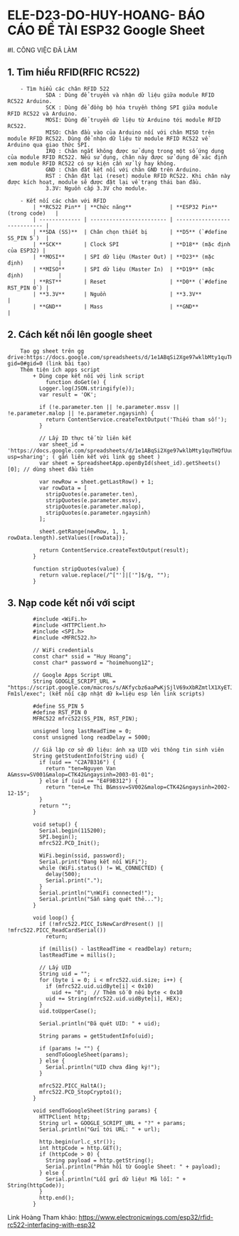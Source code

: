 # ELE-D23-DO-HUY-HOANG- BÁO CÁO ĐỀ TÀI ESP32 Google Sheet

#I. CÔNG VIỆC ĐÃ LÀM

## 1. Tìm hiểu RFID(RFIC RC522)
		- Tìm hiểu các chân RFID 522
				SDA : Dùng để truyền và nhận dữ liệu giữa module RFID RC522 Arduino.
				SCK : Dùng để đồng bộ hóa truyền thông SPI giữa module RFID RC522 và Arduino.
				MOSI: Dùng để truyền dữ liệu từ Arduino tới module RFID RC522.
				MISO: Chân đầu vào của Arduino nối với chân MISO trên module RFID RC522. Dùng để nhận dữ liệu từ module RFID RC522 về Arduino qua giao thức SPI.
				IRQ : Chân ngắt không được sử dụng trong một số ứng dụng của module RFID RC522. Nếu sử dụng, chân này được sử dụng để xác định xem module RFID RC522 có sự kiện cần xử lý hay không.
				GND : Chân đất kết nối với chân GND trên Arduino.
				RST : Chân đặt lại (reset) module RFID RC522. Khi chân này được kích hoạt, module sẽ được đặt lại về trạng thái ban đầu.
				3.3V: Nguồn cấp 3.3V cho module.
				
		- Kết nối các chân với RFID		
			| **RC522 Pin** | **Chức năng**            | **ESP32 Pin** (trong code)   |
			| ------------- | ------------------------ | ---------------------------- |
			| **SDA (SS)**  | Chân chọn thiết bị       | **D5** (`#define SS_PIN 5`)  |
			| **SCK**       | Clock SPI                | **D18** (mặc định của ESP32) |
			| **MOSI**      | SPI dữ liệu (Master Out) | **D23** (mặc định)           |
			| **MISO**      | SPI dữ liệu (Master In)  | **D19** (mặc định)           |
			| **RST**       | Reset                    | **D0** (`#define RST_PIN 0`) |
			| **3.3V**      | Nguồn                    | **3.3V**                     |
			| **GND**       | Mass                     | **GND**                      |

## 2. Cách kết nối lên google sheet
		Tạo gg sheet trên gg drive:https://docs.google.com/spreadsheets/d/1e1ABqSi2Xge97wklbMty1quTHQfUuu934hzB8mKNHuU/edit?gid=0#gid=0 (link bài tạo)
		Thêm tiện ích apps script 
			+ Dùng cope kết nối với link script 
				function doGet(e) {
			  Logger.log(JSON.stringify(e));
			  var result = 'OK';

			  if (!e.parameter.ten || !e.parameter.mssv || !e.parameter.malop || !e.parameter.ngaysinh) {
				return ContentService.createTextOutput('Thiếu tham số!');
			  }

			  // Lấy ID thực tế từ liên kết
			  var sheet_id = 'https://docs.google.com/spreadsheets/d/1e1ABqSi2Xge97wklbMty1quTHQfUuu934hzB8mKNHuU/edit?usp=sharing'; ( gắn liên kết với link gg sheet )
			  var sheet = SpreadsheetApp.openById(sheet_id).getSheets()[0]; // dùng sheet đầu tiên

			  var newRow = sheet.getLastRow() + 1;
			  var rowData = [
				stripQuotes(e.parameter.ten),
				stripQuotes(e.parameter.mssv),
				stripQuotes(e.parameter.malop),
				stripQuotes(e.parameter.ngaysinh)
			  ];

			  sheet.getRange(newRow, 1, 1, rowData.length).setValues([rowData]);

			  return ContentService.createTextOutput(result);
			}

			function stripQuotes(value) {
			  return value.replace(/^["']|['"]$/g, "");
			}
## 3. Nạp code kết nối với scipt
			#include <WiFi.h>
			#include <HTTPClient.h>
			#include <SPI.h>
			#include <MFRC522.h>

			// WiFi credentials
			const char* ssid = "Huy Hoang";
			const char* password = "hoimehuong12";

			// Google Apps Script URL
			String GOOGLE_SCRIPT_URL = "https://script.google.com/macros/s/AKfycbz6aaPwKjSjlV69xXbRZmtlX1XyETJSx8tYT0JLmbKfLnUvYqyCn0cypfQ892-Fm1sl/exec"; (kết nối cập nhật dữ k=liệu esp lên link scripts)

			#define SS_PIN 5
			#define RST_PIN 0
			MFRC522 mfrc522(SS_PIN, RST_PIN);

			unsigned long lastReadTime = 0;
			const unsigned long readDelay = 5000;

			// Giả lập cơ sở dữ liệu: ánh xạ UID với thông tin sinh viên
			String getStudentInfo(String uid) {
			  if (uid == "C2A7B316") {
				return "ten=Nguyen Van A&mssv=SV001&malop=CTK42&ngaysinh=2003-01-01";
			  } else if (uid == "E4F9B312") {
				return "ten=Le Thi B&mssv=SV002&malop=CTK42&ngaysinh=2002-12-15";
			  }
			  return "";
			}

			void setup() {
			  Serial.begin(115200);
			  SPI.begin();
			  mfrc522.PCD_Init();

			  WiFi.begin(ssid, password);
			  Serial.print("Đang kết nối WiFi");
			  while (WiFi.status() != WL_CONNECTED) {
				delay(500);
				Serial.print(".");
			  }
			  Serial.println("\nWiFi connected!");
			  Serial.println("Sẵn sàng quét thẻ...");
			}

			void loop() {
			  if (!mfrc522.PICC_IsNewCardPresent() || !mfrc522.PICC_ReadCardSerial())
				return;

			  if (millis() - lastReadTime < readDelay) return;
			  lastReadTime = millis();

			  // Lấy UID
			  String uid = "";
			  for (byte i = 0; i < mfrc522.uid.size; i++) {
				if (mfrc522.uid.uidByte[i] < 0x10)
				  uid += "0";  // Thêm số 0 nếu byte < 0x10
				uid += String(mfrc522.uid.uidByte[i], HEX);
			  }
			  uid.toUpperCase();

			  Serial.println("Đã quét UID: " + uid);

			  String params = getStudentInfo(uid);

			  if (params != "") {
				sendToGoogleSheet(params);
			  } else {
				Serial.println("UID chưa đăng ký!");
			  }

			  mfrc522.PICC_HaltA();
			  mfrc522.PCD_StopCrypto1();
			}

			void sendToGoogleSheet(String params) {
			  HTTPClient http;
			  String url = GOOGLE_SCRIPT_URL + "?" + params;
			  Serial.println("Gửi tới URL: " + url);

			  http.begin(url.c_str());
			  int httpCode = http.GET();
			  if (httpCode > 0) {
				String payload = http.getString();
				Serial.println("Phản hồi từ Google Sheet: " + payload);
			  } else {
				Serial.println("Lỗi gửi dữ liệu! Mã lỗi: " + String(httpCode));
			  }
			  http.end();
			}
			
Link Hoàng Tham khảo: https://www.electronicwings.com/esp32/rfid-rc522-interfacing-with-esp32
